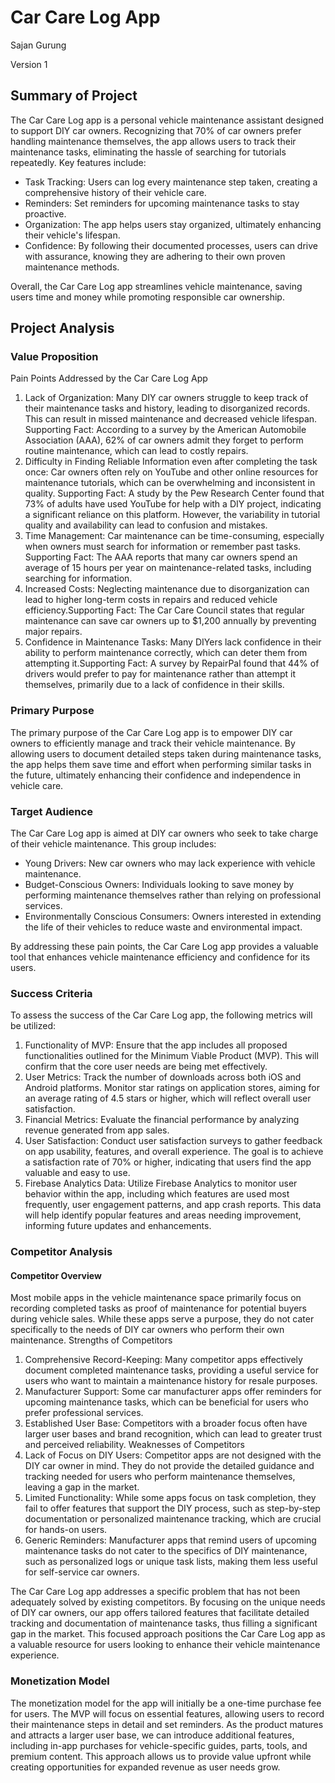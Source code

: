 # Car Care Log App
Sajan Gurung

Version 1

## Summary of Project
The Car Care Log app is a personal vehicle maintenance assistant designed to support DIY car owners. Recognizing that 70% of car owners prefer handling maintenance themselves, the app allows users to track their maintenance tasks, eliminating the hassle of searching for tutorials repeatedly. Key features include:
- Task Tracking: Users can log every maintenance step taken, creating a comprehensive history of their vehicle care.
- Reminders: Set reminders for upcoming maintenance tasks to stay proactive.
- Organization: The app helps users stay organized, ultimately enhancing their vehicle's lifespan.
- Confidence: By following their documented processes, users can drive with assurance, knowing they are adhering to their own proven maintenance methods.

Overall, the Car Care Log app streamlines vehicle maintenance, saving users time and money while promoting responsible car ownership.

## Project Analysis

### Value Proposition

Pain Points Addressed by the Car Care Log App
1.	Lack of Organization: Many DIY car owners struggle to keep track of their maintenance tasks and history, leading to disorganized records. This can result in missed maintenance and decreased vehicle lifespan. Supporting Fact: According to a survey by the American Automobile Association (AAA), 62% of car owners admit they forget to perform routine maintenance, which can lead to costly repairs.
2.	Difficulty in Finding Reliable Information even after completing the task once: Car owners often rely on YouTube and other online resources for maintenance tutorials, which can be overwhelming and inconsistent in quality. Supporting Fact: A study by the Pew Research Center found that 73% of adults have used YouTube for help with a DIY project, indicating a significant reliance on this platform. However, the variability in tutorial quality and availability can lead to confusion and mistakes.
3.	Time Management: Car maintenance can be time-consuming, especially when owners must search for information or remember past tasks. Supporting Fact: The AAA reports that many car owners spend an average of 15 hours per year on maintenance-related tasks, including searching for information.
4.	Increased Costs: Neglecting maintenance due to disorganization can lead to higher long-term costs in repairs and reduced vehicle efficiency.Supporting Fact: The Car Care Council states that regular maintenance can save car owners up to $1,200 annually by preventing major repairs.
5.	Confidence in Maintenance Tasks: Many DIYers lack confidence in their ability to perform maintenance correctly, which can deter them from attempting it.Supporting Fact: A survey by RepairPal found that 44% of drivers would prefer to pay for maintenance rather than attempt it themselves, primarily due to a lack of confidence in their skills.

### Primary Purpose

The primary purpose of the Car Care Log app is to empower DIY car owners to efficiently manage and track their vehicle maintenance. By allowing users to document detailed steps taken during maintenance tasks, the app helps them save time and effort when performing similar tasks in the future, ultimately enhancing their confidence and independence in vehicle care.

### Target Audience

The Car Care Log app is aimed at DIY car owners who seek to take charge of their vehicle maintenance. This group includes:
- Young Drivers: New car owners who may lack experience with vehicle maintenance.
- Budget-Conscious Owners: Individuals looking to save money by performing maintenance themselves rather than relying on professional services.
- Environmentally Conscious Consumers: Owners interested in extending the life of their vehicles to reduce waste and environmental impact.

By addressing these pain points, the Car Care Log app provides a valuable tool that enhances vehicle maintenance efficiency and confidence for its users.

### Success Criteria

To assess the success of the Car Care Log app, the following metrics will be utilized:
1.	Functionality of MVP: Ensure that the app includes all proposed functionalities outlined for the Minimum Viable Product (MVP). This will confirm that the core user needs are being met effectively.
2.	User Metrics: Track the number of downloads across both iOS and Android platforms. Monitor star ratings on application stores, aiming for an average rating of 4.5 stars or higher, which will reflect overall user satisfaction.
3.	Financial Metrics: Evaluate the financial performance by analyzing revenue generated from app sales.
4.	User Satisfaction: Conduct user satisfaction surveys to gather feedback on app usability, features, and overall experience. The goal is to achieve a satisfaction rate of 70% or higher, indicating that users find the app valuable and easy to use.
5.	Firebase Analytics Data: Utilize Firebase Analytics to monitor user behavior within the app, including which features are used most frequently, user engagement patterns, and app crash reports. This data will help identify popular features and areas needing improvement, informing future updates and enhancements.

### Competitor Analysis

#### Competitor Overview
Most mobile apps in the vehicle maintenance space primarily focus on recording completed tasks as proof of maintenance for potential buyers during vehicle sales. While these apps serve a purpose, they do not cater specifically to the needs of DIY car owners who perform their own maintenance.
Strengths of Competitors
1.	Comprehensive Record-Keeping: Many competitor apps effectively document completed maintenance tasks, providing a useful service for users who want to maintain a maintenance history for resale purposes.
2.	Manufacturer Support: Some car manufacturer apps offer reminders for upcoming maintenance tasks, which can be beneficial for users who prefer professional services.
3.	Established User Base: Competitors with a broader focus often have larger user bases and brand recognition, which can lead to greater trust and perceived reliability.
Weaknesses of Competitors
1.	Lack of Focus on DIY Users: Competitor apps are not designed with the DIY car owner in mind. They do not provide the detailed guidance and tracking needed for users who perform maintenance themselves, leaving a gap in the market.
2.	Limited Functionality: While some apps focus on task completion, they fail to offer features that support the DIY process, such as step-by-step documentation or personalized maintenance tracking, which are crucial for hands-on users.
3.	Generic Reminders: Manufacturer apps that remind users of upcoming maintenance tasks do not cater to the specifics of DIY maintenance, such as personalized logs or unique task lists, making them less useful for self-service car owners.

The Car Care Log app addresses a specific problem that has not been adequately solved by existing competitors. By focusing on the unique needs of DIY car owners, our app offers tailored features that facilitate detailed tracking and documentation of maintenance tasks, thus filling a significant gap in the market. This focused approach positions the Car Care Log app as a valuable resource for users looking to enhance their vehicle maintenance experience.


### Monetization Model

The monetization model for the app will initially be a one-time purchase fee for users. The MVP will focus on essential features, allowing users to record their maintenance steps in detail and set reminders. As the product matures and attracts a larger user base, we can introduce additional features, including in-app purchases for vehicle-specific guides, parts, tools, and premium content. This approach allows us to provide value upfront while creating opportunities for expanded revenue as user needs grow.
